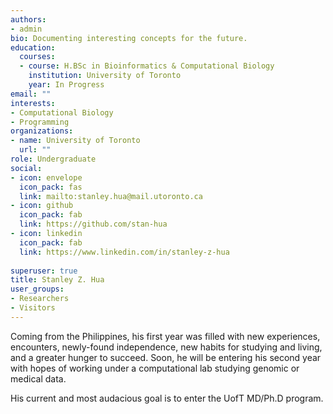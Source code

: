 ```yaml
---
authors:
- admin
bio: Documenting interesting concepts for the future.
education:
  courses:
  - course: H.BSc in Bioinformatics & Computational Biology
    institution: University of Toronto
    year: In Progress
email: ""
interests:
- Computational Biology
- Programming
organizations:
- name: University of Toronto
  url: ""
role: Undergraduate
social:
- icon: envelope
  icon_pack: fas
  link: mailto:stanley.hua@mail.utoronto.ca
- icon: github
  icon_pack: fab
  link: https://github.com/stan-hua
- icon: linkedin
  icon_pack: fab
  link: https://www.linkedin.com/in/stanley-z-hua
  
superuser: true
title: Stanley Z. Hua
user_groups:
- Researchers
- Visitors
---
```


Coming from the Philippines, his first year was filled with new experiences, encounters, newly-found independence, new habits for studying and living, and a greater hunger to succeed. Soon, he will be entering his second year with hopes of working under a computational lab studying genomic or medical data.

His current and most audacious goal is to enter the UofT MD/Ph.D program.


